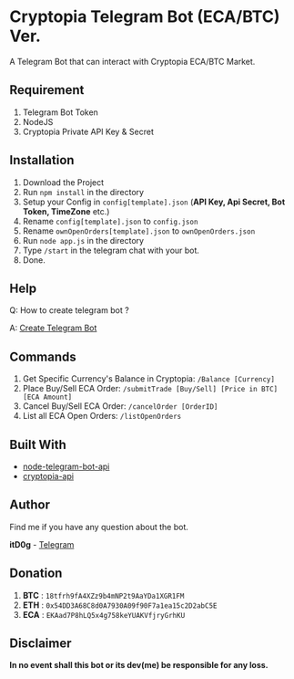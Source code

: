 # Cryptopia Telegram Bot (ECA/BTC) Ver.

A Telegram Bot that can interact with Cryptopia ECA/BTC Market.

## Requirement

1. Telegram Bot Token
2. NodeJS
3. Cryptopia Private API Key & Secret

## Installation

1. Download the Project
2. Run `npm install` in the directory
3. Setup your Config in `config[template].json` (**API Key, Api Secret, Bot Token, TimeZone** etc.)
4. Rename `config[template].json` to `config.json`
5. Rename `ownOpenOrders[template].json` to `ownOpenOrders.json`
5. Run `node app.js` in the directory
6. Type `/start` in the telegram chat with your bot.
7. Done.

## Help

Q: How to create telegram bot ? 

A: [Create Telegram Bot](https://core.telegram.org/bots#3-how-do-i-create-a-bot)

## Commands 

1. Get Specific Currency's Balance in Cryptopia: `/Balance [Currency]`
2. Place Buy/Sell ECA Order: `/submitTrade [Buy/Sell] [Price in BTC] [ECA Amount]`
3. Cancel Buy/Sell ECA Order: `/cancelOrder [OrderID]`
4. List all ECA Open Orders: `/listOpenOrders`

## Built With

* [node-telegram-bot-api](https://github.com/yagop/node-telegram-bot-api)
* [cryptopia-api](https://github.com/periapsistech/cryptopia-api)

## Author

Find me if you have any question about the bot.

**itD0g** - [Telegram](https://t.me/itD0g)

## Donation

1. **BTC** : `18tfrh9fA4XZz9b4mNP2t9AaYDa1XGR1FM`
2. **ETH** : `0x54DD3A68C8d0A7930A09f90F7a1ea15c2D2abC5E`
3. **ECA** : `EKAad7P8hLQ5x4g758keYUAKVfjryGrhKU`

## Disclaimer

**In no event shall this bot or its dev(me) be responsible for any loss.**
